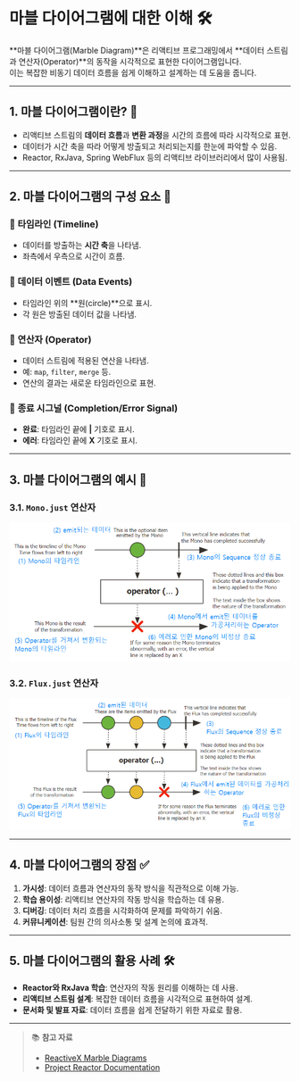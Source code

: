 # 마블 다이어그램에 대한 이해 🛠️

**마블 다이어그램(Marble Diagram)**은 리액티브 프로그래밍에서 **데이터 스트림과 연산자(Operator)**의 동작을 시각적으로 표현한 다이어그램입니다.  
이는 복잡한 비동기 데이터 흐름을 쉽게 이해하고 설계하는 데 도움을 줍니다.

---

## 1. 마블 다이어그램이란? 🎨
- 리액티브 스트림의 **데이터 흐름**과 **변환 과정**을 시간의 흐름에 따라 시각적으로 표현.
- 데이터가 시간 축을 따라 어떻게 방출되고 처리되는지를 한눈에 파악할 수 있음.
- Reactor, RxJava, Spring WebFlux 등의 리액티브 라이브러리에서 많이 사용됨.

---

## 2. 마블 다이어그램의 구성 요소 🧩

### 🔹 **타임라인 (Timeline)**
- 데이터를 방출하는 **시간 축**을 나타냄.
- 좌측에서 우측으로 시간이 흐름.

### 🔹 **데이터 이벤트 (Data Events)**
- 타임라인 위의 **원(circle)**으로 표시.
- 각 원은 방출된 데이터 값을 나타냄.

### 🔹 **연산자 (Operator)**
- 데이터 스트림에 적용된 연산을 나타냄.
- 예: `map`, `filter`, `merge` 등.
- 연산의 결과는 새로운 타임라인으로 표현.

### 🔹 **종료 시그널 (Completion/Error Signal)**
- **완료**: 타임라인 끝에 **|** 기호로 표시.
- **에러**: 타임라인 끝에 **X** 기호로 표시.

---

## 3. 마블 다이어그램의 예시 🌟

### 3.1. `Mono.just` 연산자
![alt text](/md/images/Mono_d.png)

### 3.2. `Flux.just` 연산자
![alt text](/md/images/flux_d.png)

---

## 4. 마블 다이어그램의 장점 ✅
1. **가시성**: 데이터 흐름과 연산자의 동작 방식을 직관적으로 이해 가능.
2. **학습 용이성**: 리액티브 연산자의 작동 방식을 학습하는 데 유용.
3. **디버깅**: 데이터 처리 흐름을 시각화하여 문제를 파악하기 쉬움.
4. **커뮤니케이션**: 팀원 간의 의사소통 및 설계 논의에 효과적.

---

## 5. 마블 다이어그램의 활용 사례 🛠️
- **Reactor와 RxJava 학습**: 연산자의 작동 원리를 이해하는 데 사용.
- **리액티브 스트림 설계**: 복잡한 데이터 흐름을 시각적으로 표현하여 설계.
- **문서화 및 발표 자료**: 데이터 흐름을 쉽게 전달하기 위한 자료로 활용.

---

> 📚 **참고 자료**  
> - [ReactiveX Marble Diagrams](http://rxmarbles.com/)  
> - [Project Reactor Documentation](https://projectreactor.io/docs)  
